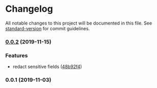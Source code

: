 # Changelog

All notable changes to this project will be documented in this file. See [standard-version](https://github.com/conventional-changelog/standard-version) for commit guidelines.

### [0.0.2](https://github.com/enfogroup/enfo-logger/compare/v0.0.1...v0.0.2) (2019-11-15)


### Features

* redact sensitive fields ([48b92f4](https://github.com/enfogroup/enfo-logger/commit/48b92f4bd412d9039f989433f71d8348e1aed184))

### 0.0.1 (2019-11-03)
